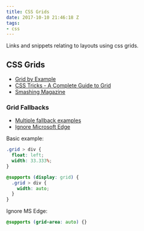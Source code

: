 ```yaml
---
title: CSS Grids
date: 2017-10-10 21:46:18 Z
tags:
- css
---
```


Links and snippets relating to layouts using css grids.

## CSS Grids

* [Grid by Example](http://gridbyexample.com)
* [CSS Tricks - A Complete Guide to Grid](https://css-tricks.com/snippets/css/complete-guide-grid/)
* [Smashing Magazine](https://www.smashingmagazine.com/2017/06/building-production-ready-css-grid-layout/)

### Grid Fallbacks

* [Multiple fallback examples](https://rachelandrew.co.uk/css/cheatsheets/grid-fallbacks)
* [Ignore Microsoft Edge](https://www.smashingmagazine.com/2017/06/building-production-ready-css-grid-layout/#side-note-a-word-on-browser-support)

Basic example:
```css
.grid > div {
  float: left;
  width: 33.333%;
}

@supports (display: grid) {
  .grid > div {
    width: auto;
  }
}
```

Ignore MS Edge:
```css
@supports (grid-area: auto) {}
```
